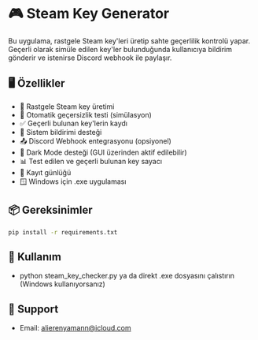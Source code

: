 # 🎮 Steam Key Generator

Bu uygulama, rastgele Steam key'leri üretip sahte geçerlilik kontrolü yapar. Geçerli olarak simüle edilen key'ler bulunduğunda kullanıcıya bildirim gönderir ve istenirse Discord webhook ile paylaşır.

## 🖥️ Özellikler

- 🎲 Rastgele Steam key üretimi
- 🔁 Otomatik geçersizlik testi (simülasyon)
- ✅ Geçerli bulunan key'lerin kaydı
- 🔔 Sistem bildirimi desteği
- 📤 Discord Webhook entegrasyonu (opsiyonel)
- 🌙 Dark Mode desteği (GUI üzerinden aktif edilebilir)
- 📊 Test edilen ve geçerli bulunan key sayacı
- 📝 Kayıt günlüğü
- 🪟 Windows için .exe uygulaması

## 📦 Gereksinimler

```bash
pip install -r requirements.txt
```

## 🚀 Kullanım

- python steam_key_checker.py ya da direkt .exe dosyasını çalıstırın (Windows kullanıyorsanız)

## 🧰 Support

- Email: alierenyamann@icloud.com
